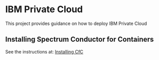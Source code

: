 # IBM Private Cloud
This project provides guidance on how to deploy IBM Private Cloud


## Installing Spectrum Conductor for Containers

See the instructions at: [Installing CfC](Install%20IBM%20Spectrum%20Conductor%20for%20Containers.md)
